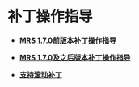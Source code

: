 # 补丁操作指导<a name="ZH-CN_TOPIC_0174499514"></a>

-   **[MRS 1.7.0前版本补丁操作指导](MRS-1-7-0前版本补丁操作指导-182.md)**  

-   **[MRS 1.7.0及之后版本补丁操作指导](MRS-1-7-0及之后版本补丁操作指导.md)**  

-   **[支持滚动补丁](支持滚动补丁.md)**  


